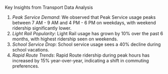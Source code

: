 Key Insights from Transport Data Analysis

1. *Peak Service Demand*: We observed that Peak Service usage peaks between 7 AM - 9 AM and 4 PM - 6 PM on weekdays, with weekend ridership significantly lower.
2. *Light Rail Popularity*: Light Rail usage has grown by 10% over the past 6 months, with highest ridership seen on weekends.
3. *School Service Drop*: School service usage sees a 40% decline during school vacations.
4. *Rapid Route Trends*: Rapid Route ridership during peak hours has increased by 15% year-over-year, indicating a shift in commuting preferences.
